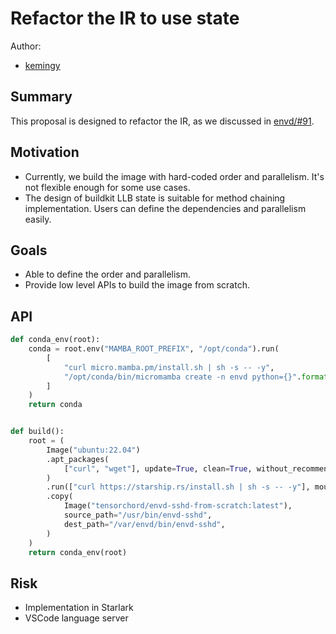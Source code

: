 # Refactor the IR to use state

Author:
- [kemingy](https://github.com/kemingy/)


## Summary

This proposal is designed to refactor the IR, as we discussed in [envd/#91](https://github.com/tensorchord/envd/issues/91#issuecomment-1239405359).

## Motivation

* Currently, we build the image with hard-coded order and parallelism. It's not flexible enough for some use cases.
* The design of buildkit LLB state is suitable for method chaining implementation. Users can define the dependencies and parallelism easily.

## Goals

* Able to define the order and parallelism.
* Provide low level APIs to build the image from scratch.

## API

```python
def conda_env(root):
    conda = root.env("MAMBA_ROOT_PREFIX", "/opt/conda").run(
        [
            "curl micro.mamba.pm/install.sh | sh -s -- -y",
            "/opt/conda/bin/micromamba create -n envd python={}".format("3.10"),
        ]
    )
    return conda


def build():
    root = (
        Image("ubuntu:22.04")
        .apt_packages(
            ["curl", "wget"], update=True, clean=True, without_recommends=True
        )
        .run(["curl https://starship.rs/install.sh | sh -s -- -y"], mount=None)
        .copy(
            Image("tensorchord/envd-sshd-from-scratch:latest"),
            source_path="/usr/bin/envd-sshd",
            dest_path="/var/envd/bin/envd-sshd",
        )
    )
    return conda_env(root)
```

## Risk

* Implementation in Starlark
* VSCode language server
